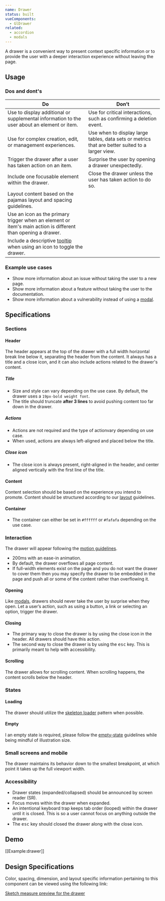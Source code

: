 ```yaml
---
name: Drawer
status: built
vueComponents:
  - GlDrawer
related:
  - accordion
  - modals
---
```


A drawer is a convenient way to present context specific information or to provide the user with a deeper interaction experience without leaving the page. 

## Usage

### Dos and dont's

| Do | Don’t |
|------------------------|-------------------|
| Use to display additional or supplemental information to the user about an element or item. | Use for critical interactions, such as confirming a deletion event. |
| Use for complex creation, edit, or management experiences. | Use when to display large tables, data sets or metrics that are better suited to a larger view. | 
| Trigger the drawer after a user has taken action on an item. | Surprise the user by opening a drawer unexpectedly. |
| Include one focusable element within the drawer. | Close the drawer unless the user has taken action to do so. |
| Layout content based on the pajamas layout and spacing guidelines. |   | 
| Use an icon as the primary trigger when an element or item's main action is different than opening a drawer. |
| Include a descriptive [tooltip](/components/tooltip) when using an icon to toggle the drawer. | |

### Example use cases 

* Show more information about an issue without taking the user to a new page.
* Show more information about a feature without taking the user to the documentation.
* Show more information about a vulnerability instead of using a [modal](/components/modals).

## Specifications

### Sections 

#### Header 

The header appears at the top of the drawer with a full width horizontal break line below it, separating the header from the content. It always has a title and a close icon, and it can also include actions related to the drawer's content.

##### Title

* Size and style can vary depending on the use case. By default, the drawer uses a `19px-bold weight font`.
* The title should truncate **after 3 lines** to avoid pushing content too far down in the drawer.

##### Actions

* Actions are not required and the type of actionvary depending on use case. 
* When used, actions are always left-aligned and placed below the title.

##### Close icon

* The close icon is always present, right-aligned in the header, and center aligned vertically with the first line of the title. 

#### Content 

Content selection should be based on the experience you intend to promote. Content should be structured according to our [layout](/layout/spacing) guidelines. 

#### Container

* The container can either be set in `#ffffff` or `#fafafa` depending on the use case. 

### Interaction 

The drawer will appear following the [motion guidelines](/product-foundations/motion). 

* 200ms with an ease-in animation.
* By default, the drawer overflows all page content. 
* If full-width elements exist on the page and you do not want the drawer to cover them then you may specify the drawer to be embedded in the page and push all or some of the content rather than overflowing it. 

#### Opening 
Like [modals](/components/modals), drawers should never take the user by surprise when they open. Let a user’s action, such as using a button, a link or selecting an option, trigger the drawer.

#### Closing 
- The primary way to close the drawer is by using the close icon in the header. All drawers should have this action.
- The second way to close the drawer is by using the <kbd>esc</kbd> key. This is primarily meant to help with accessibility.  

#### Scrolling

The drawer allows for scrolling content. When scrolling happens, the content scrolls below the header.

### States

#### Loading

The drawer should utilize the [skeleton loader](/components/skeleton-loader/) pattern when possible. 

#### Empty 

I an empty state is required, please follow the [empty-state](/regions/empty-states) guidelines while being mindful of illustration size. 

### Small screens and mobile 

The drawer maintains its behavior down to the smallest breakpoint, at which point it takes up the full viewport width.

### Accessibility 

* Drawer states (expanded/collapsed) should be announced by screen reader (SR).
* Focus moves within the drawer when expanded.
* An intentional keyboard trap keeps tab order (looped) within the drawer until it is closed. This is so a user cannot focus on anything outside the drawer.
* The <kbd>esc</kbd> key should closed the drawer along with the close icon.

## Demo

[[Example:drawer]]

## Design Specifications

Color, spacing, dimension, and layout specific information pertaining to this component can be viewed using the following link:

[Sketch measure preview for the drawer](https://gitlab-org.gitlab.io/gitlab-design/hosted/design-gitlab-specs/drawer-spec-previews/)
